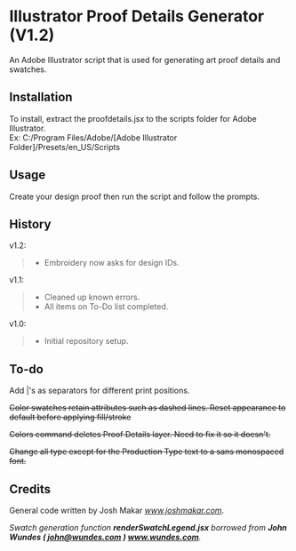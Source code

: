 # Illustrator Proof Details Generator (V1.2)

An Adobe Illustrator script that is used for generating art proof details and swatches.

## Installation

To install, extract the proofdetails.jsx to the scripts folder for Adobe Illustrator.  
Ex: C:/Program Files/Adobe/[Adobe Illustrator Folder]/Presets/en_US/Scripts

## Usage

Create your design proof then run the script and follow the prompts.

## History

v1.2:
>- Embroidery now asks for design IDs.

v1.1:
>- Cleaned up known errors.
>- All items on To-Do list completed.

v1.0:
>- Initial repository setup.

## To-do

Add |'s as separators for different print positions.

~~Color swatches retain attributes such as dashed lines. Reset appearance to default before applying fill/stroke~~

~~Colors command deletes Proof Details layer. Need to fix it so it doesn't.~~

~~Change all type except for the Production Type text to a sans monospaced font.~~

## Credits

General code written by Josh Makar *www.joshmakar.com*.

*Swatch generation function __renderSwatchLegend.jsx__ borrowed from __John Wundes ( john@wundes.com ) www.wundes.com__.*
